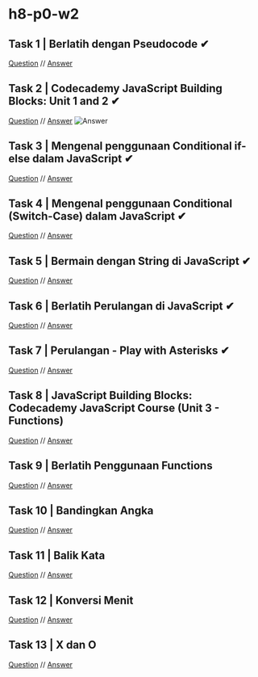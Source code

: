 # h8-p0-w2

## Task 1 | Berlatih dengan Pseudocode ✔
[Question](https://github.com/hacktiv8/phase-0-activities/blob/master/modules/challenge-main-pseudocode.md) 
//
[Answer](https://github.com/dzakki/h8-p0-w2/blob/master/excercise-1.txt)

## Task 2 | Codecademy JavaScript Building Blocks: Unit 1 and 2 ✔
[Question](https://www.codecademy.com/learn/introduction-to-javascript)
//
[Answer](https://github.com/dzakki/h8-p0-w2/blob/master/excercise-2.png)
![Answer](https://raw.githubusercontent.com/dzakki/h8-p0-w2/master/excercise-2.png)

## Task 3 | Mengenal penggunaan Conditional if-else dalam JavaScript ✔
[Question](https://github.com/dzakki/phase-0-activities/blob/master/modules/anchor-menggunakan-if-else.md)
//
[Answer](https://github.com/dzakki/h8-p0-w2/blob/master/excercise-3.js)

## Task 4 | Mengenal penggunaan Conditional (Switch-Case) dalam JavaScript ✔
[Question](https://github.com/dzakki/phase-0-activities/blob/master/modules/anchor-switch-case.md)
//
[Answer](https://github.com/dzakki/h8-p0-w2/blob/master/excercise-4.js)

## Task 5 | Bermain dengan String di JavaScript ✔
[Question](https://github.com/dzakki/phase-0-activities/blob/master/modules/anchor-main-string.md)
//
[Answer](https://github.com/dzakki/h8-p0-w2/blob/master/excercise-5.js)

## Task 6 | Berlatih Perulangan di JavaScript ✔
[Question](https://github.com/dzakki/phase-0-activities/blob/master/modules/anchor-main-loop.md)
//
[Answer](https://github.com/dzakki/h8-p0-w2/blob/master/excercise-6.js)

## Task 7 | Perulangan - Play with Asterisks ✔
[Question](https://github.com/dzakki/phase-0-activities/blob/master/modules/anchor-main-loop-asterisks.md)
//
[Answer](https://github.com/dzakki/h8-p0-w2/blob/master/excercise-7.js)

## Task 8 | JavaScript Building Blocks: Codecademy JavaScript Course (Unit 3 - Functions)
[Question](https://www.codecademy.com/learn)
//
[Answer](#)

## Task 9 | Berlatih Penggunaan Functions
[Question](https://github.com/dzakki/phase-0-activities/blob/master/modules/anchor-basic-function.md)
//
[Answer](#)

## Task 10 | Bandingkan Angka
[Question](https://github.com/dzakki/phase-0-activities/blob/master/modules/challenge-bandingkan-angka.md)
//
[Answer](#)

## Task 11 | Balik Kata
[Question](https://github.com/dzakki/phase-0-activities/blob/master/modules/challenge-balik-kata.md)
//
[Answer](#)

## Task 12 | Konversi Menit
[Question](https://github.com/dzakki/phase-0-activities/blob/master/modules/challenge-konversi-menit.md)
//
[Answer](#)

## Task 13 |  X dan O
[Question](https://github.com/dzakki/phase-0-activities/blob/master/modules/challenge-x-dan-o.md)
//
[Answer](#)